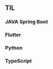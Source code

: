 ## TIL  


  
 
### JAVA Spring Boot
    
### Flutter

### Python    
   
### TypeScript  
      
  
    
